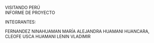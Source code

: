 VISITANDO PERÚ							
INFORME DE PROYECTO  

INTEGRANTES:
 
FERNANDEZ NINAHUAMAN MARÍA ALEJANDRA 
HUAMANI HUANCARA, CLEOFE
USCA HUAMANI LENIN VLADIMIR
